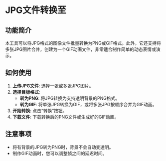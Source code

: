 # JPG文件转换至

## 功能简介

本工具可以将JPG格式的图像文件批量转换为PNG或GIF格式。此外，它还支持将多张JPG图片合并，创建为一个GIF动画文件，非常适合制作简单的动态表情或演示。

## 如何使用

1.  **上传JPG文件**: 选择一张或多张JPG图片。
2.  **选择目标格式**: 
    - **转为PNG**: 将JPG转换为支持透明背景的PNG格式。
    - **转为GIF**: 将单张JPG转换为GIF，或将多张JPG按顺序合并为GIF动画。
3.  **开始转换**: 点击“转换”按钮。
4.  **下载文件**: 下载转换后的PNG文件或生成好的GIF动画。

## 注意事项

- 将有背景的JPG转为PNG时，背景不会自动变透明。
- 制作GIF动画时，您可以调整帧之间的延迟时间。